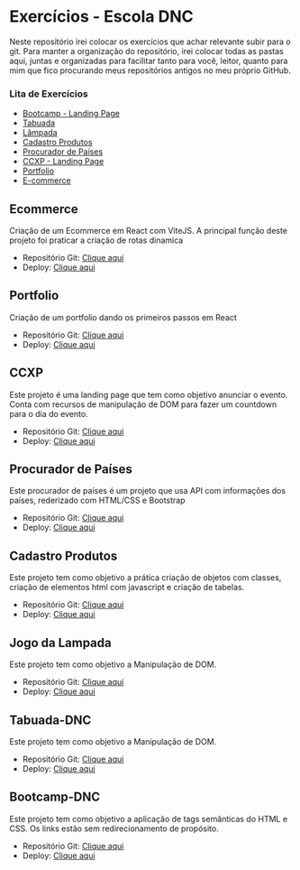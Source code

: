 # Exercícios - Escola DNC

Neste repositório irei colocar os exercícios que achar relevante subir para o git. Para manter a organização do repositório, irei colocar todas as pastas aqui, juntas e organizadas para facilitar tanto para você, leitor, quanto para mim que fico procurando meus repositórios antigos no meu próprio GitHub.

### Lita de Exercícios

- [Bootcamp - Landing Page](#Bootcamp-DNC)
- [Tabuada](#Tabuada-DNC)
- [Lâmpada](#jogo-da-lampada)
- [Cadastro Produtos](#cadastro-produtos)
- [Procurador de Países](#procurador-de-países)
- [CCXP - Landing Page](#ccxp)
- [Portfolio](#portfolio)
- [E-commerce](#ecommerce)

## Ecommerce

Criação de um Ecommerce em React com ViteJS. A principal função deste projeto foi praticar a criação de rotas dinamica

- Repositório Git: [Clique aqui](https://github.com/xtirian/DNC-Exercicios/tree/main/9.Introdu%C3%A7%C3%A3o%20ao%20React/portfolio)
- Deploy: [Clique aqui](https://e-commerce-tawny-eta.vercel.app/)

## Portfolio

Criação de um portfolio dando os primeiros passos em React

- Repositório Git: [Clique aqui](https://github.com/xtirian/DNC-Exercicios/tree/main/9.Introdu%C3%A7%C3%A3o%20ao%20React/portfolio)
- Deploy: [Clique aqui](https://portfolio-dnc-nine.vercel.app/)

## CCXP

Este projeto é uma landing page que tem como objetivo anunciar o evento. Conta com recursos de manipulação de DOM para fazer um countdown para o dia do evento.

- Repositório Git: [Clique aqui](https://github.com/xtirian/DNC-Exercicios/tree/main/5.CCXP)
- Deploy: [Clique aqui](https://ccxp-ivory.vercel.app)

## Procurador de Países

Este procurador de países é um projeto que usa API com informações dos países, rederizado com HTML/CSS e Bootstrap

- Repositório Git: [Clique aqui](https://github.com/xtirian/DNC-Exercicios/tree/main/4.ProcuradorPaises-DNC)
- Deploy: [Clique aqui](https://search-country-omega.vercel.app)

## Cadastro Produtos

Este projeto tem como objetivo a prática criação de objetos com classes, criação de elementos html com javascript e criação de tabelas.

- Repositório Git: [Clique aqui](https://github.com/xtirian/DNC-Exercicios/tree/main/3.CadastroProdutos-DNC)
- Deploy: [Clique aqui](https://cadastro-produtos-sigma.vercel.app)

## Jogo da Lampada

Este projeto tem como objetivo a Manipulação de DOM.

- Repositório Git: [Clique aqui](https://github.com/xtirian/DNC-Exercicios/tree/main/2.JogoDaLampada-DNC)
- Deploy: [Clique aqui](https://lampada-dnc-six.vercel.app/)

## Tabuada-DNC

Este projeto tem como objetivo a Manipulação de DOM.

- Repositório Git: [Clique aqui](https://github.com/xtirian/DNC-Exercicios/tree/main/1.Tabuada%20-%20DNC)
- Deploy: [Clique aqui](https://tabuada-dnc-pink.vercel.app/)

## Bootcamp-DNC

Este projeto tem como objetivo a aplicação de tags semânticas do HTML e CSS. Os links estão sem redirecionamento de propósito.

- Repositório Git: [Clique aqui](https://github.com/xtirian/DNC-Exercicios/tree/main/0.Bootcamp%20-%20DNC)
- Deploy: [Clique aqui](https://bootcamp-dnc-snowy.vercel.app)
